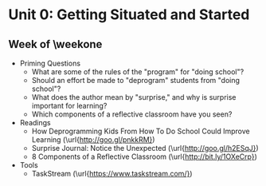 # Unit 0: Getting Situated and Started

## Week of \weekone

* Priming Questions
    * What are some of the rules of the "program" for "doing school"?
    * Should an effort be made to "deprogram" students from "doing school"?
    * What does the author mean by "surprise," and why is surprise important for learning?
    * Which components of a reflective classroom have you seen?
* Readings
    * How Deprogramming Kids From How To Do School Could Improve Learning (\url{http://goo.gl/pnkkRM})
    * Surprise Journal: Notice the Unexpected (\url{http://goo.gl/h2ESqJ})
    * 8 Components of a Reflective Classroom (\url{http://bit.ly/1OXeCrp})
* Tools
    * TaskStream (\url{https://www.taskstream.com/})

